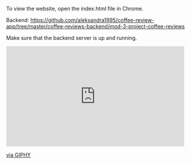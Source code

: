 To view the website, open the index.html file in Chrome.

Backend:
https://github.com/aleksandra1995/coffee-review-app/tree/master/coffee-reviews-backend/mod-3-project-coffee-reviews

Make sure that the backend server is up and running.

<iframe src="https://giphy.com/embed/7qV3yswT0K8hi" width="480" height="270" frameBorder="0" class="giphy-embed" allowFullScreen></iframe><p><a href="https://giphy.com/gifs/photography-coffee-morning-7qV3yswT0K8hi">via GIPHY</a></p>
